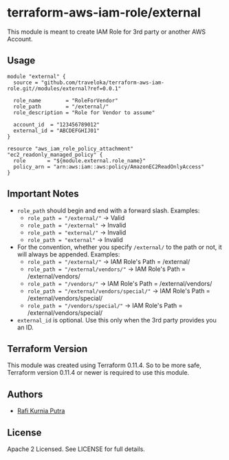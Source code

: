 terraform-aws-iam-role/external
===============================

This module is meant to create IAM Role for 3rd party or another AWS Account.

Usage
-----

```hcl
module "external" {
  source = "github.com/traveloka/terraform-aws-iam-role.git//modules/external?ref=0.0.1"

  role_name        = "RoleForVendor"
  role_path        = "/external/"
  role_description = "Role for Vendor to assume"

  account_id  = "123456789012"
  external_id = "ABCDEFGHIJ01"
}

resource "aws_iam_role_policy_attachment" "ec2_readonly_managed_policy" {
  role       = "${module.external.role_name}"
  policy_arn = "arn:aws:iam::aws:policy/AmazonEC2ReadOnlyAccess"
}
```

Important Notes
---------------

* `role_path` should begin and end with a forward slash. Examples:
  * `role_path = "/external/"` -> Valid
  * `role_path = "/external"` -> Invalid
  * `role_path = "external/"` -> Invalid
  * `role_path = "external"` -> Invalid
* For the convention, whether you specify `/external/` to the path or not, it will always be appended. Examples:
  * `role_path = "/external/"` -> IAM Role's Path = /external/
  * `role_path = "/external/vendors/"` -> IAM Role's Path = /external/vendors/
  * `role_path = "/vendors/"` -> IAM Role's Path = /external/vendors/
  * `role_path = "/external/vendors/special/"` -> IAM Role's Path = /external/vendors/special/
  * `role_path = "/vendors/special/"` -> IAM Role's Path = /external/vendors/special/
* `external_id` is optional. Use this only when the 3rd party provides you an ID.


Terraform Version
-----------------

This module was created using Terraform 0.11.4. 
So to be more safe, Terraform version 0.11.4 or newer is required to use this module.


Authors
-------

* [Rafi Kurnia Putra](https://github.com/rafikurnia)

License
-------

Apache 2 Licensed. See LICENSE for full details.